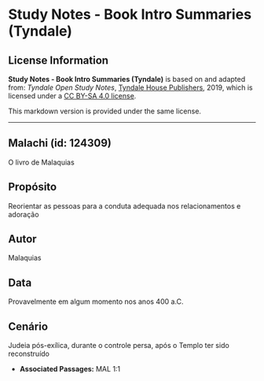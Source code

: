 # Study Notes - Book Intro Summaries (Tyndale)

## License Information

**Study Notes - Book Intro Summaries (Tyndale)** is based on and adapted from: _Tyndale Open Study Notes_, [Tyndale House Publishers](https://tyndaleopenresources.com/), 2019, which is licensed under a [CC BY-SA 4.0 license](https://creativecommons.org/licenses/by-sa/4.0/legalcode.en).

This markdown version is provided under the same license.



--------------------------------

## Malachi (id: 124309)

O livro de Malaquias

Propósito
---------

Reorientar as pessoas para a conduta adequada nos relacionamentos e adoração

Autor
-----

Malaquias

Data
----

Provavelmente em algum momento nos anos 400 a.C.

Cenário
-------

Judeia pós\-exílica, durante o controle persa, após o Templo ter sido reconstruído

* **Associated Passages:** MAL 1:1

